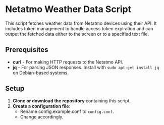 # Netatmo Weather Data Script

This script fetches weather data from Netatmo devices using their API. It includes token management to handle access token expiration and can output the fetched data either to the screen or to a specified text file.

## Prerequisites

- **curl** - For making HTTP requests to the Netatmo API.
- **jq** - For parsing JSON responses. Install with `sudo apt-get install jq` on Debian-based systems.

## Setup

1. **Clone or download the repository** containing this script.
2. **Create a configuration file**:
   - Rename config.example.conf to `config.conf`.
   - Change accordingly.